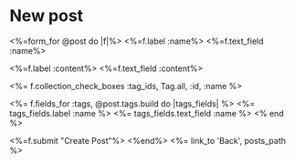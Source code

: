 <h1>New post</h1>
<%=form_for @post do |f|%>
<%=f.label :name%>
<%=f.text_field :name%>

<%=f.label :content%>
<%=f.text_field :content%>

<%= f.collection_check_boxes :tag_ids, Tag.all, :id, :name %>

<%= f.fields_for :tags, @post.tags.build do |tags_fields| %>
    <%= tags_fields.label :name %>
    <%= tags_fields.text_field :name %>
<% end %>

<%=f.submit "Create Post"%>
<%end%>
<%= link_to 'Back', posts_path %>